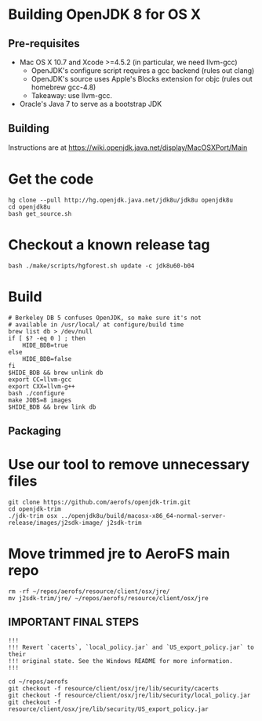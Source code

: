 Building OpenJDK 8 for OS X
===========================


Pre-requisites
--------------

- Mac OS X 10.7 and Xcode >=4.5.2 (in particular, we need llvm-gcc)
  - OpenJDK's configure script requires a gcc backend (rules out clang)
  - OpenJDK's source uses Apple's Blocks extension for objc (rules out homebrew gcc-4.8)
  - Takeaway: use llvm-gcc.
- Oracle's Java 7 to serve as a bootstrap JDK


Building
--------

Instructions are at https://wiki.openjdk.java.net/display/MacOSXPort/Main

# Get the code

    hg clone --pull http://hg.openjdk.java.net/jdk8u/jdk8u openjdk8u
    cd openjdk8u
    bash get_source.sh

# Checkout a known release tag

    bash ./make/scripts/hgforest.sh update -c jdk8u60-b04

# Build

    # Berkeley DB 5 confuses OpenJDK, so make sure it's not
    # available in /usr/local/ at configure/build time
    brew list db > /dev/null
    if [ $? -eq 0 ] ; then
        HIDE_BDB=true
    else
        HIDE_BDB=false
    fi
    $HIDE_BDB && brew unlink db
    export CC=llvm-gcc
    export CXX=llvm-g++
    bash ./configure
    make JOBS=8 images
    $HIDE_BDB && brew link db

Packaging
---------

# Use our tool to remove unnecessary files

    git clone https://github.com/aerofs/openjdk-trim.git
    cd openjdk-trim
    ./jdk-trim osx ../openjdk8u/build/macosx-x86_64-normal-server-release/images/j2sdk-image/ j2sdk-trim

# Move trimmed jre to AeroFS main repo

    rm -rf ~/repos/aerofs/resource/client/osx/jre/
    mv j2sdk-trim/jre/ ~/repos/aerofs/resource/client/osx/jre


IMPORTANT FINAL STEPS
---------------------

    !!!
    !!! Revert `cacerts`, `local_policy.jar` and `US_export_policy.jar` to their
    !!! original state. See the Windows README for more information.
    !!!

    cd ~/repos/aerofs
    git checkout -f resource/client/osx/jre/lib/security/cacerts
    git checkout -f resource/client/osx/jre/lib/security/local_policy.jar
    git checkout -f resource/client/osx/jre/lib/security/US_export_policy.jar

